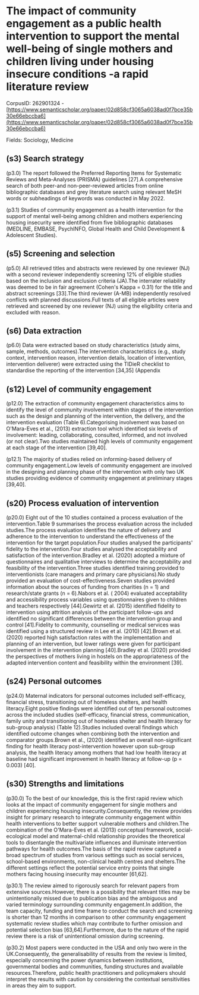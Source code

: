 # The impact of community engagement as a public health intervention to support the mental well-being of single mothers and children living under housing insecure conditions -a rapid literature review

CorpusID: 262901324 - [https://www.semanticscholar.org/paper/02d858cf3065a6038ad0f7bce35b30e66ebccba6](https://www.semanticscholar.org/paper/02d858cf3065a6038ad0f7bce35b30e66ebccba6)

Fields: Sociology, Medicine

## (s3) Search strategy
(p3.0) The report followed the Preferred Reporting Items for Systematic Reviews and Meta-Analyses (PRISMA) guidelines [27].A comprehensive search of both peer-and non-peer-reviewed articles from online bibliographic databases and grey literature search using relevant MeSH words or subheadings of keywords was conducted in May 2022.

(p3.1) Studies of community engagement as a health intervention for the support of mental well-being among children and mothers experiencing housing insecurity were identified from five bibliographic databases (MEDLINE, EMBASE, PsychINFO, Global Health and Child Development & Adolescent Studies).
## (s5) Screening and selection
(p5.0) All retrieved titles and abstracts were reviewed by one reviewer (NJ) with a second reviewer independently screening 12% of eligible studies based on the inclusion and exclusion criteria (JA).The interrater reliability was deemed to be in fair agreement (Cohen's Kappa = 0.31) for the title and abstract screenings [33].The third reviewer (A-MB) independently resolved conflicts with planned discussions.Full texts of all eligible articles were retrieved and screened by one reviewer (NJ) using the eligibility criteria and excluded with reason.
## (s6) Data extraction
(p6.0) Data were extracted based on study characteristics (study aims, sample, methods, outcomes).The intervention characteristics (e.g., study context, intervention reason, intervention details, location of intervention, intervention deliverer) were extracted using the TIDieR checklist to standardise the reporting of the intervention [34,35] (Appendix
## (s12) Level of community engagement
(p12.0) The extraction of community engagement characteristics aims to identify the level of community involvement   within stages of the intervention such as the design and planning of the intervention, the delivery, and the intervention evaluation (Table 6).Categorising involvement was based on O'Mara-Eves et al., (2013) extraction tool which identified six levels of involvement: leading, collaborating, consulted, informed, and not involved (or not clear).Two studies maintained high levels of community engagement at each stage of the intervention [39,40].

(p12.1) The majority of studies relied on informing-based delivery of community engagement.Low levels of community engagement are involved in the designing and planning phase of the intervention with only two UK studies providing evidence of community engagement at preliminary stages [39,40].
## (s20) Process evaluation of intervention
(p20.0) Eight out of the 10 studies contained a process evaluation of the intervention.Table 9 summarises the process evaluation across the included studies.The process evaluation identifies the nature of delivery and adherence to the intervention to understand the effectiveness of the intervention for the target population.Four studies analysed the participants' fidelity to the intervention.Four studies analysed the acceptability and satisfaction of the intervention.Bradley et al. (2020) adopted a mixture of questionnaires and qualitative interviews to determine the acceptability and feasibility of the intervention.Three studies identified training provided to interventionists (care managers and primary care physicians).No study provided an evaluation of cost-effectiveness.Seven studies provided information about the sources of funding from charities (n = 1) and research/state grants (n = 6).Nabors et al. ( 2004) evaluated acceptability and accessibility process variables using questionnaires given to children and teachers respectively [44].Gewirtz et al. (2015) identified fidelity to intervention using attrition analysis of the participant follow-ups and identified no significant differences between the intervention group and control [41].Fidelity to community, counselling or medical services was identified using a structured review in Lee et al. (2010) [42].Brown et al. (2020) reported high satisfaction rates with the implementation and planning of an intervention, but lower ratings were given for participant involvement in the intervention planning [40].Bradley et al. (2020) provided the perspectives of mothers living in hostels on the appropriateness of the adapted intervention content and feasibility within the environment [39].
## (s24) Personal outcomes
(p24.0) Maternal indicators for personal outcomes included self-efficacy, financial stress, transitioning out of homeless shelters, and health literacy.Eight positive findings were identified out of ten personal outcomes across the included studies (self-efficacy, financial stress, communication, family unity and transitioning out of homeless shelter and health literacy for sub-group analysis) (Table 12).Studies included overall findings which identified outcome changes when combining both the intervention and comparator groups.Brown et al., (2020) identified an overall non-significant finding for health literacy post-intervention however upon sub-group analysis, the health literacy among mothers that had low health literacy at baseline had significant improvement in health literacy at follow-up (p = 0.003) [40].
## (s30) Strengths and limitations
(p30.0) To the best of our knowledge, this is the first rapid review which looks at the impact of community engagement for single mothers and children experiencing housing insecurity.Consequently, the review provides insight for primary research to integrate community engagement within health interventions to better support vulnerable mothers and children.The combination of the O'Mara-Eves et al. (2013) conceptual framework, social-ecological model and maternal-child relationship provides the theoretical tools to disentangle the multivariate influences and illuminate intervention pathways for health outcomes.The basis of the rapid review captured a broad spectrum of studies from various settings such as social services, school-based environments, non-clinical health centres and shelters.The different settings reflect the potential service entry points that single mothers facing housing insecurity may encounter [61,62].

(p30.1) The review aimed to rigorously search for relevant papers from extensive sources.However, there is a possibility that relevant titles may be unintentionally missed due to publication bias and the ambiguous and varied terminology surrounding community engagement.In addition, the team capacity, funding and time frame to conduct the search and screening is shorter than 12 months in comparison to other community engagement systematic review studies which may contribute to further omission and potential selection bias [63,64].Furthermore, due to the nature of the rapid review there is a risk of unintentional omission during screening.

(p30.2) Most papers were conducted in the USA and only two were in the UK.Consequently, the generalisability of results from the review is limited, especially concerning the power dynamics between institutions, governmental bodies and communities, funding structures and available resources.Therefore, public health practitioners and policymakers should interpret the results with caution by considering the contextual sensitivities in areas they aim to support.
